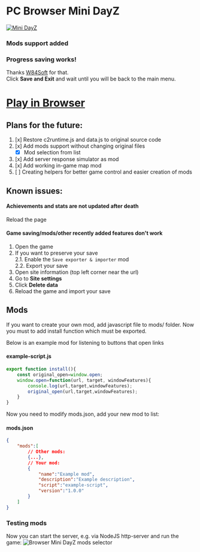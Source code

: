 # PC Browser Mini DayZ
[![Mini DayZ](./minidayz.png)](https://raw.githack.com/MeterPreter57/MiniDayZ-PC/main/minidayz_1.4.1/index.html)

### Mods support added

### Progress saving works!
Thanks [W84Soft](https://github.com/W84Soft) for that.  
Click **Save and Exit** and wait until you will be back to the main menu.




# [Play in Browser](https://raw.githack.com/MeterPreter57/MiniDayZ-PC/main/minidayz_1.4.1/index.html)

## Plans for the future:
1. [x] Restore c2runtime.js and data.js to original source code
2. [x] Add mods support without changing original files
	- [x] Mod selection from list
3. [x] Add server response simulator as mod
4. [x] Add working in-game map mod
5. [ ] Creating helpers for better game control and easier creation of mods

## Known issues:
#### Achievements and stats are not updated after death 
Reload the page
#### Game saving/mods/other recently added features don't work
1. Open the game  
2. If you want to preserve your save  
   2.1. Enable the `Save exporter & importer` mod  
   2.2. Export your save  
4. Open site information (top left corner near the url)
5. Go to **Site settings**
6. Click **Delete data**
7. Reload the game and import your save


## Mods
If you want to create your own mod, add javascript file to mods/ folder. Now you must to add install function which must be exported. 

Below is an example mod for listening to buttons that open links

#### example-script.js
```js
export function install(){
	const original_open=window.open;
	window.open=function(url, target, windowFeatures){
		console.log(url,target,windowFeatures);
		original_open(url,target,windowFeatures);
	}
}
```

Now you need to modify mods.json, add your new mod to list:

#### mods.json
```json
{
	"mods":[
		// Other mods:
		{...},
		// Your mod:
		{
			"name":"Example mod",
			"description":"Example description",
			"script":"example-script",
			"version":"1.0.0"
		}
	]
}
```

### Testing mods
Now you can start the server, e.g. via NodeJS http-server and run the game:
![Browser Mini DayZ mods selector](./example.png)
